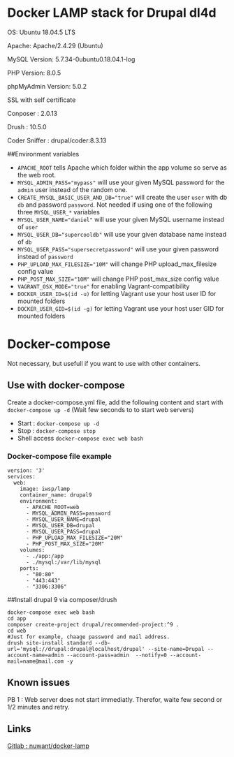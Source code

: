 # Docker LAMP stack for Drupal dl4d
OS: Ubuntu 18.04.5 LTS

Apache: Apache/2.4.29 (Ubuntu)

MySQL Version: 5.7.34-0ubuntu0.18.04.1-log

PHP Version: 8.0.5

phpMyAdmin Version: 5.0.2

SSL with self certificate

Conposer : 2.0.13

Drush : 10.5.0

Coder Sniffer : drupal/coder:8.3.13

##Environment variables

- `APACHE_ROOT` tells Apache which folder within the app volume so serve as the web root.
- `MYSQL_ADMIN_PASS="mypass"` will use your given MySQL password for the `admin` user instead of the random one.
- `CREATE_MYSQL_BASIC_USER_AND_DB="true"` will create the user `user` with db `db` and password `password`. Not needed if using one of the following three `MYSQL_USER_*` variables
- `MYSQL_USER_NAME="daniel"` will use your given MySQL username instead of `user`
- `MYSQL_USER_DB="supercooldb"` will use your given database name instead of `db`
- `MYSQL_USER_PASS="supersecretpassword"` will use your given password  instead of `password`
- `PHP_UPLOAD_MAX_FILESIZE="10M"` will change PHP upload_max_filesize config value
- `PHP_POST_MAX_SIZE="10M"` will change PHP post_max_size config value
- `VAGRANT_OSX_MODE="true"` for enabling Vagrant-compatibility
- `DOCKER_USER_ID=$(id -u)` for letting Vagrant use your host user ID for mounted folders
- `DOCKER_USER_GID=$(id -g)` for letting Vagrant use your host user GID for mounted folders





# Docker-compose
Not necessary, but usefull if you want to use with other containers.

## Use with docker-compose

Create a docker-compose.yml file, add the following content and start with
````docker-compose up -d```` (Wait few seconds to to start web servers)

- Start : ````docker-compose up -d````
- Stop : ````docker-compose stop````
- Shell access ````docker-compose exec web bash````
### Docker-compose file example

````
version: '3'
services:
  web:
    image: iwsp/lamp
    container_name: drupal9
    environment:
      - APACHE_ROOT=web
      - MYSQL_ADMIN_PASS=password
      - MYSQL_USER_NAME=drupal
      - MYSQL_USER_DB=drupal
      - MYSQL_USER_PASS=drupal
      - PHP_UPLOAD_MAX_FILESIZE="20M"
      - PHP_POST_MAX_SIZE="20M"
    volumes:
      - ./app:/app
      - ./mysql:/var/lib/mysql
    ports:
      - "80:80"
      - "443:443"
      - "3306:3306"
````
##Install drupal 9 via composer/drush
````
docker-compose exec web bash
cd app
composer create-project drupal/recommended-project:^9 .
cd web
#Just for example, chaage password and mail address.
drush site-install standard --db-url='mysql://drupal:drupal@localhost/drupal' --site-name=Drupal --account-name=admin --account-pass=admin  --notify=0 --account-mail=name@mail.com -y
````


## Known issues
PB 1 : Web server does not start immediatly. Therefor, waite few second or 1/2 minutes and retry.

## Links
[Gitlab : nuwant/docker-lamp](https://github.com/nuwant/docker-lamp)
